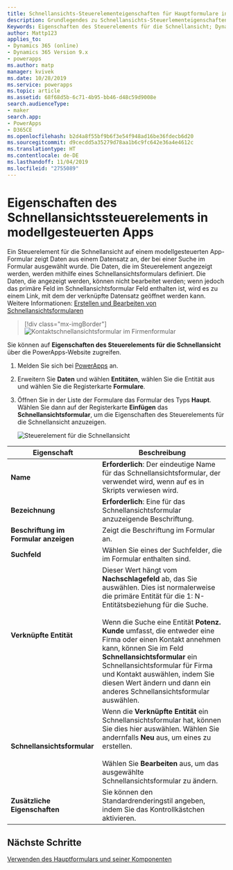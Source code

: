 ```yaml
---
title: Schnellansichts-Steuerelementeigenschaften für Hauptformulare in modellgesteuerten Apps in PowerApps | Microsoft-Dokumentation
description: Grundlegendes zu Schnellansichts-Steuerlementeigenschaften für Hauptformulare
Keywords: Eigenschaften des Steuerelements für die Schnellansicht; Dynamics 365; Hauptformulare
author: Mattp123
applies_to:
- Dynamics 365 (online)
- Dynamics 365 Version 9.x
- powerapps
ms.author: matp
manager: kvivek
ms.date: 10/28/2019
ms.service: powerapps
ms.topic: article
ms.assetid: 68f68d5b-6c71-4b95-bb46-d48c59d9008e
search.audienceType:
- maker
search.app:
- PowerApps
- D365CE
ms.openlocfilehash: b2d4a8f55bf9b6f3e54f948ad16be36fdecb6d20
ms.sourcegitcommit: d9cecdd5a35279d78aa1b6c9fc642e36a4e4612c
ms.translationtype: HT
ms.contentlocale: de-DE
ms.lasthandoff: 11/04/2019
ms.locfileid: "2755089"
---
```

# <a name="model-driven-app-quick-view-control-properties"></a>Eigenschaften des Schnellansichtssteuerelements in modellgesteuerten Apps

Ein Steuerelement für die Schnellansicht auf einem modellgesteuerten App-Formular zeigt Daten aus einem Datensatz an, der bei einer Suche im Formular ausgewählt wurde. Die Daten, die im Steuerelement angezeigt werden, werden mithilfe eines Schnellansichtsformulars definiert. Die Daten, die angezeigt werden, können nicht bearbeitet werden; wenn jedoch das primäre Feld im Schnellansichtsformular Feld enthalten ist, wird es zu einem Link, mit dem der verknüpfte Datensatz geöffnet werden kann. Weitere Informationen: [Erstellen und Bearbeiten von Schnellansichtsformularen](create-edit-quick-view-forms.md)  

> [!div class="mx-imgBorder"] 
> ![Kontaktschnellansichtsformular im Firmenformular](media/quick-view-form-contact.png "Kontaktschnellansichtsformular im Firmenformular")  

Sie können auf **Eigenschaften des Steuerelements für die Schnellansicht** über die PowerApps-Website zugreifen. 
1.  Melden Sie sich bei [PowerApps](https://make.powerapps.com/?utm_source=padocs&utm_medium=linkinadoc&utm_campaign=referralsfromdoc) an.  


2.  Erweitern Sie **Daten** und wählen **Entitäten**, wählen Sie die Entität aus und wählen Sie die Registerkarte **Formulare**. 

3. Öffnen Sie in der Liste der Formulare das Formular des Typs **Haupt**. Wählen Sie dann auf der Registerkarte **Einfügen** das **Schnellansichtsformular**, um die Eigenschaften des Steuerelements für die Schnellansicht anzuzeigen.

    ![Steuerelement für die Schnellansicht](media/quick-view-control.png)
  
|Eigenschaft|Beschreibung|  
|--------------|-----------------|  
|**Name**|**Erforderlich**: Der eindeutige Name für das Schnellansichtsformular, der verwendet wird, wenn auf es in Skripts verwiesen wird.|  
|**Bezeichnung**|**Erforderlich**: Eine für das Schnellansichtsformular anzuzeigende Beschriftung.|  
|**Beschriftung im Formular anzeigen**|Zeigt die Beschriftung im Formular an.|  
|**Suchfeld**|Wählen Sie eines der Suchfelder, die im Formular enthalten sind.|  
|**Verknüpfte Entität**|Dieser Wert hängt vom **Nachschlagefeld** ab, das Sie auswählen. Dies ist normalerweise die primäre Entität für die 1: N-Entitätsbeziehung für die Suche.<br /><br /> Wenn die Suche eine Entität **Potenz. Kunde** umfasst, die entweder eine Firma oder einen Kontakt annehmen kann, können Sie im Feld **Schnellansichtsformular** ein Schnellansichtsformular für Firma und Kontakt auswählen, indem Sie diesen Wert ändern und dann ein anderes Schnellansichtsformular auswählen.|  
|**Schnellansichtsformular**|Wenn die **Verknüpfte Entität** ein Schnellansichtsformular hat, können Sie dies hier auswählen. Wählen Sie andernfalls **Neu** aus, um eines zu erstellen.<br /><br /> Wählen Sie **Bearbeiten** aus, um das ausgewählte Schnellansichtsformular zu ändern.|  
|**Zusätzliche Eigenschaften**|Sie können den Standardrenderingstil angeben, indem Sie das Kontrollkästchen aktivieren.|

## <a name="next-steps"></a>Nächste Schritte

[Verwenden des Hauptformulars und seiner Komponenten](use-main-form-and-components.md)
 
